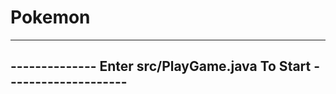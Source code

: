 # Pokemon

--------------------------------------------------------------------
-------------- Enter src/PlayGame.java To Start --------------------
--------------------------------------------------------------------
